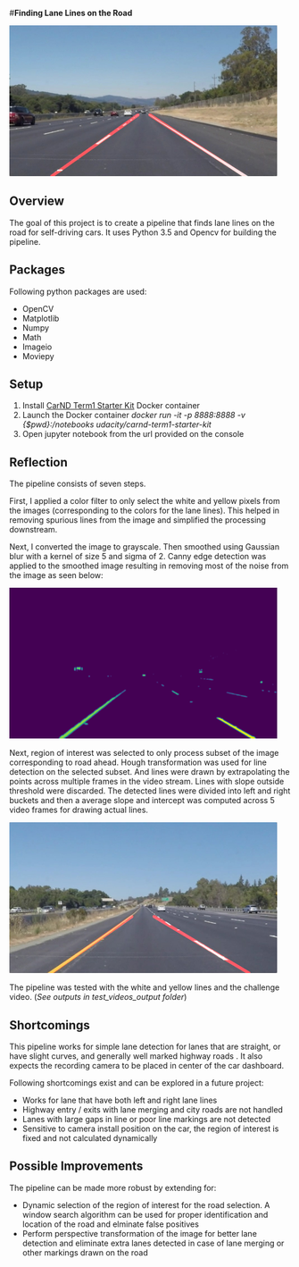 #**Finding Lane Lines on the Road** 

<img src="examples/laneLines_thirdPass.jpg" width="480" alt="Combined Image" />

Overview
---

The goal of this project is to create a pipeline that finds lane lines on the road for self-driving cars.  It uses Python 3.5 and Opencv for building the pipeline.

Packages
------------
Following python packages are used:

 - OpenCV 
 - Matplotlib
 - Numpy
 - Math
 - Imageio
 - Moviepy

Setup
------------

 1. Install [CarND Term1 Starter Kit](https://classroom.udacity.com/nanodegrees/nd013/parts/fbf77062-5703-404e-b60c-95b78b2f3f9e/modules/83ec35ee-1e02-48a5-bdb7-d244bd47c2dc/lessons/8c82408b-a217-4d09-b81d-1bda4c6380ef/concepts/4f1870e0-3849-43e4-b670-12e6f2d4b7a7) Docker container
 2. Launch the Docker container
	 *docker run -it -p 8888:8888 -v {$pwd}:/notebooks udacity/carnd-term1-starter-kit*
 3. Open jupyter notebook from the url provided on the console

Reflection
----------

The pipeline consists of seven steps. 

First, I applied a color filter to only select the white and yellow pixels from the images (corresponding to the colors for the lane lines). This helped in removing spurious lines from the image and simplified the processing downstream.

Next, I converted the image to grayscale. Then smoothed using  Gaussian blur with a kernel of size 5 and sigma of 2. Canny edge detection was applied to the smoothed image resulting in removing most of the noise from the image as seen below: 

<img src="examples/c1.jpg" width="480" alt="Color Filtered, Smoothed Canny Image" />

Next, region of interest was selected to only process subset of the image corresponding to road ahead. Hough transformation was used for line detection on the selected subset. And lines were drawn by extrapolating the points across multiple frames in the video stream. Lines with slope outside threshold were discarded. The detected lines were divided into left and right buckets and then a average slope and intercept was computed across 5 video frames for drawing actual lines. 

<img src="test_images_output/p_solidYellowLeft.jpg" width="480" alt="Image with Lane lines" />

The pipeline was tested with the white and yellow lines and the challenge video. (*See outputs in test_videos_output folder*)

Shortcomings
----------
This pipeline works for simple lane detection for lanes that are straight, or have slight curves, and generally well marked highway roads . It also expects the recording camera to be placed in center of the car dashboard. 

Following shortcomings exist and can be explored in a future project:

 - Works for lane that have both left and right lane lines
 - Highway entry / exits with lane merging and city roads are not handled
 - Lanes with large gaps in line or poor line markings are not detected
 - Sensitive to camera install position on the car, the region of interest is fixed and not calculated dynamically
 
 Possible Improvements
----------
 The pipeline can be made more robust by extending for:
 - Dynamic selection of the region of interest for the road selection. A window search algorithm can be used for proper identification and location of the road and elminate false positives
 - Perform perspective transformation of the image for better lane detection and eliminate extra lanes detected in case of lane merging or other markings drawn on the road
 